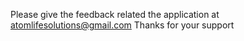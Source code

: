 Please give the feedback related the application at atomlifesolutions@gmail.com Thanks for your support
